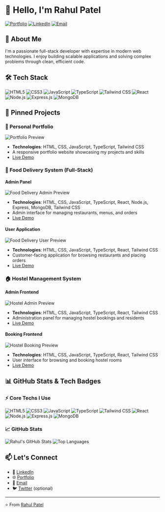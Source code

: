 # 👋 Hello, I'm Rahul Patel

[![Portfolio](https://img.shields.io/badge/Portfolio-Visit%20My%20Portfolio-blue?style=for-the-badge&logo=google-chrome)](https://your-portfolio-link.com)
[![LinkedIn](https://img.shields.io/badge/LinkedIn-Connect%20with%20me-blue?style=for-the-badge&logo=linkedin)](https://linkedin.com/in/rahulpatel51)
[![Email](https://img.shields.io/badge/Email-Contact%20Me-red?style=for-the-badge&logo=gmail)](mailto:your.email@domain.com)

## 🚀 About Me

I'm a passionate full-stack developer with expertise in modern web technologies. I enjoy building scalable applications and solving complex problems through clean, efficient code.

## 🛠️ Tech Stack

![HTML5](https://img.shields.io/badge/HTML5-E34F26?style=for-the-flat&logo=html5&logoColor=white)
![CSS3](https://img.shields.io/badge/CSS3-1572B6?style=for-the-flat&logo=css3&logoColor=white)
![JavaScript](https://img.shields.io/badge/JavaScript-F7DF1E?style=for-the-flat&logo=javascript&logoColor=black)
![TypeScript](https://img.shields.io/badge/TypeScript-007ACC?style=for-the-flat&logo=typescript&logoColor=white)
![Tailwind CSS](https://img.shields.io/badge/Tailwind%20CSS-38B2AC?style=for-the-flat&logo=tailwind-css&logoColor=white)
![React](https://img.shields.io/badge/React-20232A?style=for-the-flat&logo=react&logoColor=61DAFB)
![Node.js](https://img.shields.io/badge/Node.js-339933?style=for-the-flat&logo=nodedotjs&logoColor=white)
![Express.js](https://img.shields.io/badge/Express.js-000000?style=for-the-flat&logo=express&logoColor=white)
![MongoDB](https://img.shields.io/badge/MongoDB-47A248?style=for-the-flat&logo=mongodb&logoColor=white)

## 📌 Pinned Projects

### 🎨 Personal Portfolio
![Portfolio Preview](https://via.placeholder.com/400x200/4A90E2/FFFFFF?text=Portfolio+Preview)
- **Technologies**: HTML, CSS, JavaScript, TypeScript, Tailwind CSS
- A responsive portfolio website showcasing my projects and skills
- [Live Demo](https://your-portfolio-link.com)

### 🍕 Food Delivery System (Full-Stack)
#### Admin Panel
![Food Delivery Admin Preview](https://via.placeholder.com/400x200/50C878/FFFFFF?text=Food+Delivery+Admin)
- **Technologies**: HTML, CSS, JavaScript, TypeScript, React, Node.js, Express, MongoDB, Tailwind CSS
- Admin interface for managing restaurants, menus, and orders
- [Live Demo](https://food-delivery-admin-demo-link.com)

#### User Application
![Food Delivery User Preview](https://via.placeholder.com/400x200/FF6B6B/FFFFFF?text=Food+Delivery+User)
- **Technologies**: HTML, CSS, JavaScript, TypeScript, React, Tailwind CSS
- Customer-facing application for browsing restaurants and placing orders
- [Live Demo](https://food-delivery-user-demo-link.com)

### 🏠 Hostel Management System
#### Admin Frontend
![Hostel Admin Preview](https://via.placeholder.com/400x200/9B59B6/FFFFFF?text=Hostel+Admin)
- **Technologies**: HTML, CSS, JavaScript, TypeScript, React, Tailwind CSS
- Administration panel for managing hostel bookings and residents
- [Live Demo](https://hostel-admin-demo-link.com)

#### Booking Frontend
![Hostel Booking Preview](https://via.placeholder.com/400x200/3498DB/FFFFFF?text=Hostel+Booking)
- **Technologies**: HTML, CSS, JavaScript, TypeScript, React, Tailwind CSS
- User interface for browsing and booking hostel rooms
- [Live Demo](https://hostel-booking-demo-link.com)

## 📊 GitHub Stats & Tech Badges

### ⚡ Core Techs I Use
![HTML5](https://img.shields.io/badge/HTML5-E34F26?style=for-the-flat&logo=html5&logoColor=white)
![CSS3](https://img.shields.io/badge/CSS3-1572B6?style=for-the-flat&logo=css3&logoColor=white)
![JavaScript](https://img.shields.io/badge/JavaScript-F7DF1E?style=for-the-flat&logo=javascript&logoColor=black)
![TypeScript](https://img.shields.io/badge/TypeScript-007ACC?style=for-the-flat&logo=typescript&logoColor=white)
![Tailwind CSS](https://img.shields.io/badge/Tailwind%20CSS-38B2AC?style=for-the-flat&logo=tailwind-css&logoColor=white)
![React](https://img.shields.io/badge/React-20232A?style=for-the-flat&logo=react&logoColor=61DAFB)
![Node.js](https://img.shields.io/badge/Node.js-339933?style=for-the-flat&logo=nodedotjs&logoColor=white)
![Express.js](https://img.shields.io/badge/Express.js-000000?style=for-the-flat&logo=express&logoColor=white)
![MongoDB](https://img.shields.io/badge/MongoDB-47A248?style=for-the-flat&logo=mongodb&logoColor=white)

### 📈 GitHub Stats
![Rahul's GitHub Stats](https://github-readme-stats.vercel.app/api?username=rahulpatel51&show_icons=true&theme=radical)
![Top Languages](https://github-readme-stats.vercel.app/api/top-langs/?username=rahulpatel51&layout=compact&theme=radical)

## 📫 Let's Connect

- 💼 [LinkedIn](https://linkedin.com/in/rahulpatel51)
- 🌐 [Portfolio](https://your-portfolio-link.com)
- 📧 [Email](mailto:your.email@domain.com)
- 🐦 [Twitter](https://twitter.com/rahulpatel51) (optional)

---

⭐️ From [Rahul Patel](https://github.com/rahulpatel51)
